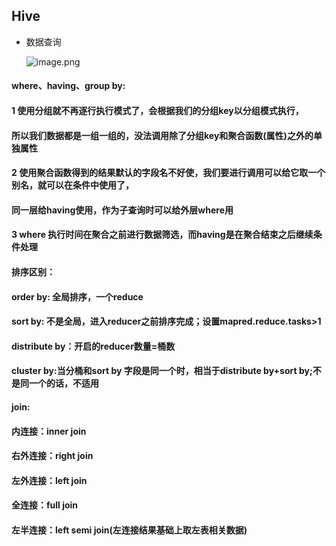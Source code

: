 
## Hive

* 数据查询
    
    ![image.png](https://upload-images.jianshu.io/upload_images/14466577-afbb6b13348402b1.png?imageMogr2/auto-orient/strip%7CimageView2/2/w/1240)
    
#### where、having、group by:
#### 1 使用分组就不再逐行执行模式了，会根据我们的分组key以分组模式执行，
#### 所以我们数据都是一组一组的，没法调用除了分组key和聚合函数(属性)之外的单独属性
#### 2 使用聚合函数得到的结果默认的字段名不好使，我们要进行调用可以给它取一个别名，就可以在条件中使用了，
#### 同一层给having使用，作为子查询时可以给外层where用
#### 3 where 执行时间在聚合之前进行数据筛选，而having是在聚合结束之后继续条件处理
#### 排序区别：
#### order by: 全局排序，一个reduce
#### sort  by: 不是全局，进入reducer之前排序完成；设置mapred.reduce.tasks>1
#### distribute by：开启的reducer数量=桶数
#### cluster by:当分桶和sort by 字段是同一个时，相当于distribute by+sort  by;不是同一个的话，不适用
#### join:
#### 内连接：inner join
#### 右外连接：right join
#### 左外连接：left join
#### 全连接：full join
#### 左半连接：left semi join(左连接结果基础上取左表相关数据)
